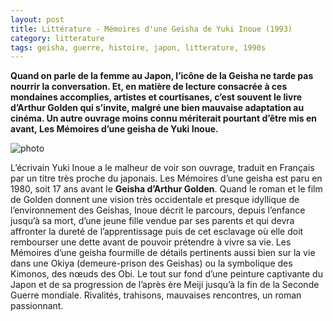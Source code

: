 ```yaml
---
layout: post
title: Littérature - Mémoires d'une Geisha de Yuki Inoue (1993)
category: litterature
tags: geisha, guerre, histoire, japon, litterature, 1990s
---
```


**Quand on parle de la femme au Japon, l’icône de la Geisha ne tarde pas nourrir la conversation. Et, en matière de lecture consacrée à ces mondaines accomplies, artistes et courtisanes, c’est souvent le livre d’Arthur Golden qui s’invite, malgré une bien mauvaise adaptation au cinéma. Un autre ouvrage moins connu mériterait pourtant d’être mis en avant, Les Mémoires d’une geisha de Yuki Inoue.**

![photo](https://cheziceman.files.wordpress.com/2016/10/geishainoue.jpg)

L’écrivain Yuki Inoue a le malheur de voir son ouvrage, traduit en Français par un titre très proche du japonais. Les Mémoires d’une geisha est paru en 1980, soit 17 ans avant le **Geisha d’Arthur Golden**. Quand le roman et le film de Golden donnent une vision très occidentale et presque idyllique de l’environnement des Geishas, Inoue décrit le parcours, depuis l’enfance jusqu’à sa mort, d’une jeune fille vendue par ses parents et qui devra affronter la dureté de l’apprentissage puis de cet esclavage où elle doit rembourser une dette avant de pouvoir prétendre à vivre sa vie. Les
Mémoires d’une geisha fourmille de détails pertinents aussi bien sur la vie dans une Okiya (demeure-prison des Geishas) ou la symbolique des Kimonos, des nœuds des Obi. Le tout sur fond d’une peinture captivante du Japon et de sa progression de l’après ère Meiji jusqu’à la fin de la Seconde Guerre mondiale. Rivalités, trahisons, mauvaises rencontres, un roman passionnant.
